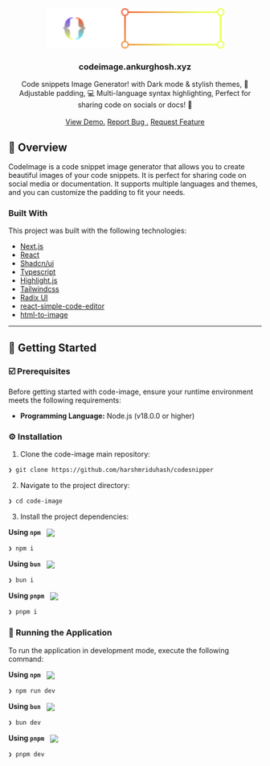 <div align="center">
<a href="https://github.com/ankurghosh7/code-image">
<img src="public/logo.svg" alt="Logo" width="" height="80">
</a>
<h3 align="center">codeimage.ankurghosh.xyz</h3>
<p align="center">
Code snippets Image Generator! with Dark mode & stylish themes, 🔧 Adjustable padding, 💻 Multi-language syntax highlighting, Perfect for sharing code on socials or docs! 🚀
<br/>
<br/>
<a href="https://code-image.ankurghosh.xyz/">View Demo.</a>  
<a href="https://github.com/ankurghosh7/code-image/issues/new?labels=bug&amp;template=bug_report.md">Report Bug .</a>
<a href="https://github.com/ankurghosh7/code-image/issues/new?labels=enhancement&amp;&template=feature_request.md">Request Feature</a>
</p>
</div>

## 📍 Overview

CodeImage is a code snippet image generator that allows you to create beautiful images of your code snippets. It is perfect for sharing code on social media or documentation. It supports multiple languages and themes, and you can customize the padding to fit your needs.

### Built With

This project was built with the following technologies:

- [Next.js](https://nextjs.org/)
- [React](https://react.dev/)
- [Shadcn/ui](https://ui.shadcn.com/)
- [Typescript](https://www.typescriptlang.org/)
- [Highlight.js](https://highlightjs.org/)
- [Tailwindcss](https://tailwindcss.com/)
- [Radix UI](https://www.radix-ui.com/)
- [react-simple-code-editor](https://www.npmjs.com/package/react-simple-code-editor)
- [html-to-image](https://www.npmjs.com/package/html-to-image)

---

## 🚀 Getting Started

### ☑️ Prerequisites

Before getting started with code-image, ensure your runtime environment meets the following requirements:

- **Programming Language:** Node.js (v18.0.0 or higher)

### ⚙️ Installation

1. Clone the code-image main repository:

```sh
❯ git clone https://github.com/harshmriduhash/codesnipper
```

2. Navigate to the project directory:

```sh
❯ cd code-image
```

3. Install the project dependencies:

**Using `npm`** &nbsp; [<img align="center" src="https://img.shields.io/badge/npm-CB3837.svg?style={badge_style}&logo=npm&logoColor=white" />](https://www.npmjs.com/)

```sh
❯ npm i
```

**Using `bun`** &nbsp; [<img align="center" src="https://img.shields.io/badge/bun-2CA5E0.svg?style={badge_style}&logo=bun&logoColor=white" />](https://bun.sh/)

```sh
❯ bun i
```

**Using `pnpm`** &nbsp; [<img align="center" src="https://img.shields.io/badge/pnpm-2CA5E0.svg?style={badge_style}&logo=pnpm&logoColor=white" />](https://pnpm.io/)

```sh
❯ pnpm i
```

### 🚀 Running the Application

To run the application in development mode, execute the following command:

**Using `npm`** &nbsp; [<img align="center" src="https://img.shields.io/badge/npm-CB3837.svg?style={badge_style}&logo=npm&logoColor=white" />](https://www.npmjs.com/)

```sh
❯ npm run dev
```

**Using `bun`** &nbsp; [<img align="center" src="https://img.shields.io/badge/bun-2CA5E0.svg?style={badge_style}&logo=bun&logoColor=white" />](https://bun.sh/)

```sh
❯ bun dev
```

**Using `pnpm`** &nbsp; [<img align="center" src="https://img.shields.io/badge/pnpm-2CA5E0.svg?style={badge_style}&logo=pnpm&logoColor=white" />](https://pnpm.io/)

```sh
❯ pnpm dev
```